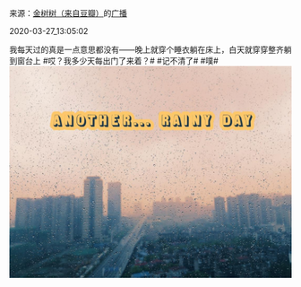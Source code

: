 来源：[金树树（来自豆瓣）](https://www.douban.com/people/147024697/)的[广播](https://www.douban.com/people/147024697/status/2887338720/)


2020-03-27_13:05:02


我每天过的真是一点意思都没有——晚上就穿个睡衣躺在床上，白天就穿穿整齐躺到窗台上
&#35;哎？我多少天每出门了来着？&#35;
&#35;记不清了&#35;
&#35;噗&#35;
![](./pic/2020-03-27_13:05:02-金树树的广播1.jpg)  

